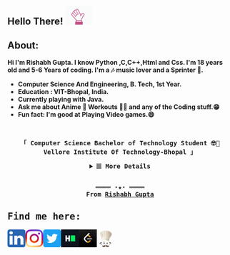 <!-- Greetings -->
<h2><b>Hello There! <img src="/images/hello-hand.gif" width="60px"></h2>

<!-- About -->
<h2>About:</h2>
Hi I'm <b>Rishabh Gupta</b>. I know <b>Python</b> ,<b>C</b>,<b>C++</b>,<b>Html</b> and <b>Css</b>. I'm 18 years old and 5-6 Years of coding. I'm a 🎶 music lover and a Sprinter 🏃. 
<ul>
  <li>Computer Science And Engineering, B. Tech, 1st Year.</li>
  <li>Education : VIT-Bhopal, India.</li>
  <li>Currently playing with Java.</li>
  <li>Ask me about Anime 👻 Workouts 🏋🏻 and any of the <b>Coding</b> stuff.😁</li>
  <li>Fun fact: I'm good at Playing Video games.😄 </li>
</ul></br>

<p align="center">
  <samp>
    「 Computer Science Bachelor of Technology Student 🤓🧐 <b>Vellore Institute Of Technology-Bhopal</b> 」<br>
  </samp>
</p>

<details align="center">
   <summary> <samp>&#9776; More Details</samp></summary>
   <p align="center">
     <br>
     <!-- Languages and tools -->
     <H2>Languages and tools</h2>
      <a href="https://github.com/RISHABH-GUPTA-RG?tab=repositories" target="_blank"><img alt="Code" src="https://img.shields.io/badge/-code-000000?style=flat-square&logo=Plex&logoColor=white"></a>
      <a href ="https://www.python.org/" target="_blank"><img alt="Python" src="https://img.shields.io/badge/-Python-3572A5?style=flat-square&logo=Python&logoColor=white"></a>
      <a href ="https://www.cprogramming.com/" target="_blank"><img alt="C" src="https://img.shields.io/badge/-C_Language-2e84e5?style=flat-square&logo=C&logoColor=white"></a>
      <a href ="https://www.cprogramming.com/" target="_blank"><img alt="C++" src="https://img.shields.io/badge/-C%2B%2B-f34b7d?style=flat-square&logo=C%2B%2B&logoColor=white"></a>
      <a href ="https://www.java.com/en/" target="_blank"><img alt="Java" src="https://img.shields.io/badge/-Java-b07219?style=flat-square&logo=Java&logoColor=white"></a>
      <a href ="https://en.wikipedia.org/wiki/HTML/" target="_blank"><img alt="HTML" src="https://img.shields.io/badge/-HTML-E34F26?style=flat-square&logo=HTML5&logoColor=white"></a>
  <br>


 </samp>
  </p>

<h2>GITHUB STATS:-</h2>


![Rishabh's github stats](https://github-readme-stats.vercel.app/api?username=RISHABH-GUPTA-RG&count_private=true&show_icons=true&theme=radical&hide_rank=false)
![Top Langs](https://github-readme-stats.vercel.app/api/top-langs/?username=RISHABH-GUPTA-RG)

</details>
<br>

<samp>
  <p align="center">
    ════ ⋆★⋆ ════<br>
    From <a href="https://github.com/RISHABH-GUPTA-RG/RISHABH-GUPTA-RG">Rishabh Gupta</a>
  </p>
  
<!-- Contact Me -->
## Find me here:  
<p><a target="_blank" href="https://www.linkedin.com/in/rishabh-gupta-a07695176/">
  <img align="left" alt="LinkdeIN" width="40px" src="/images/linkedin.png" />
</a>
<a target="_blank" href="https://www.instagram.com/rishabh_gupta_rg_/">
  <img align="left" alt="Instagram" width="40px" src="/images/instagram.png" />
</a>
<a target="_blank" href="https://twitter.com/Rishabh_Guptarg">
  <img align="left" alt="Twitter" width="40px" src="/images/twitter.png" />
</a>
<a target="_blank" href="https://www.hackerrank.com/rishabhguptarg_1">
  <img align="left" alt="HackerRank" width="40px" src="/images/hackerrank.png" />
</a>
<a target="_blank" href="https://leetcode.com/RISHABH-GUPTA-RG/">
  <img align="left" alt="LeetCode" width="40px" src="/images/leetcode.png" />
</a>
<a target="_blank" href="https://www.codechef.com/users/rishabhgupta_r">
  <img align="left" alt="CodeChef" width="40px" src="/images/codechef.png" />
</a>
  </br></br>
</samp>
<!--
https://github.com/kautukkundan/Awesome-Profile-README-templates
https://github.com/anuraghazra/github-readme-stats
--!>
